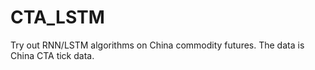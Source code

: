 # CTA_LSTM
Try out RNN/LSTM algorithms on China commodity futures.
The data is China CTA tick data.
